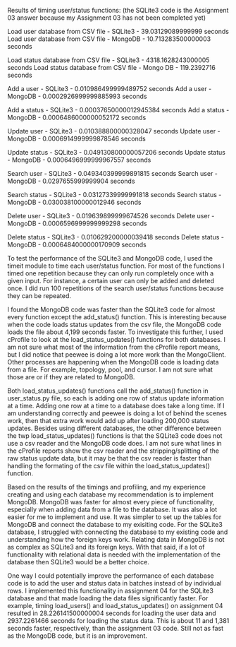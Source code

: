 Results of timing user/status functions:
(the SQLite3 code is the Assignment 03 answer because my Assignment 03 has not been completed yet)

Load user database from CSV file - SQLite3 - 39.03129089999999 seconds
Load user database from CSV file - MongoDB - 10.713283500000003 seconds

Load status database from CSV file - SQLite3 - 4318.1628243000005 seconds
Load status database from CSV file - Mongo DB - 119.2392716 seconds

Add a user - SQLite3 - 0.010986499999489752 seconds
Add a user - MongoDB - 0.0002926999999885993 seconds

Add a status - SQLite3 - 0.00037650000012945384 seconds
Add a status - MongoDB - 0.0006486000000052172 seconds

Update user - SQLite3 - 0.010388800000328047 seconds
Update user - MongoDB - 0.0006914999999878546 seconds

Update status - SQLite3 - 0.049130800000057206 seconds
Update status - MongoDB - 0.0006496999999967557 seconds

Search user - SQLite3 - 0.049340399999891815 seconds
Search user - MongoDB - 0.0297655999999904 seconds

Search status - SQLite3 - 0.03127339999991818 seconds
Search status - MongoDB - 0.030038100000012946 seconds

Delete user - SQLite3 - 0.019639899999674526 seconds
Delete user - MongoDB - 0.0006596999999999298 seconds

Delete status - SQLite3 - 0.010629200000039418 seconds
Delete status - MongoDB - 0.0006484000000170909 seconds

To test the performance of the SQLite3 and MongoDB code, I used the timeit module to time each user/status function. For most of the functions I timed one repetition because they can only run completely once with a given input. For instance, a certain user can only be added and deleted once. I did run 100 repetitions of the search user/status functions because they can be repeated. 

I found the MongoDB code was faster than the SQLite3 code for almost every function except the add_status() function. This is interesting because when the code loads status updates from the csv file, the MongoDB code loads the file about 4,199 seconds faster.  To investigate this further, I used cProfile to look at the load_status_updates() functions for both databases. I am not sure what most of the information from the cProfile report means, but I did notice that peewee is doing a lot more work than the MongoClient. Other processes are happening when the MongoDB code is loading data from a file. For example, topology, pool, and cursor. I am not sure what those are or if they are related to MongoDB.

Both load_status_updates() functions call the add_status() function in user_status.py file, so each is adding one row of status update information at a time. Adding one row at a time to a database does take a long time. If I am understanding correctly and peewee is doing a lot of behind the scenes work, then that extra work would add up after loading 200,000 status updates.  Besides using different databases, the other difference between the twp load_status_updates() functions is that the SQLite3 code does not use a csv reader and the MongoDB code does. I am not sure what lines in the cProfile reports show the csv reader and the stripping/splitting of the raw status update data, but it may be that the csv reader is faster than handling the formating of the csv file within the load_status_updates() function.

Based on the results of the timings and profiling, and my experience creating and using each database my recommendation is to implement MongoDB. MongoDB was faster for almost every piece of functionality, especially when adding data from a file to the database. It was also a lot easier for me to implement and use. It was simpler to set up the tables for MongoDB and connect the database to my exisiting code. For the SQLite3 database, I struggled with connecting the database to my existing code and understanding how the foreign keys work. Relating data in MongoDB is not as complex as SQLite3 and its foreign keys. With that said, if a lot of functionality with relational data is needed with the implementation of the database then SQLite3 would be a better choice. 

One way I could potentially improve the performance of each database code is to add the user and status data in batches instead of by individual rows. I implemented this functionality in assignment 04 for the SQLite3 database and that made loading the data files significantly faster. For example, timing load_users() and load_status_updates() on assignment 04 resulted in 28.226141500000004 seconds for loading the user data and 2937.2261466 seconds for loading the status data. This is about 11 and 1,381 seconds faster, respectively, than the assignment 03 code. Still not as fast as the MongoDB code, but it is an improvement.




